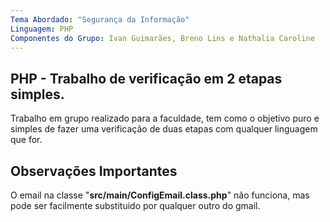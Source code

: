```yaml
---
Tema Abordado: "Segurança da Informação"
Linguagem: PHP
Componentes do Grupo: Ivan Guimarães, Breno Lins e Nathalia Caroline
---
```


## PHP - Trabalho de verificação em 2 etapas simples.

Trabalho em grupo realizado para a faculdade, tem como o objetivo
puro e simples de fazer uma verificação de duas etapas com qualquer
linguagem que for.

## Observações Importantes

O email na classe "**src/main/ConfigEmail.class.php**" não funciona, mas pode ser
facilmente substituido por qualquer outro do gmail.